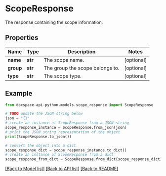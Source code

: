 # ScopeResponse
The response containing the scope information.

## Properties

Name | Type | Description | Notes
------------ | ------------- | ------------- | -------------
**name** | **str** | The scope name. | [optional] 
**group** | **str** | The group the scope belongs to. | [optional] 
**type** | **str** | The scope type. | [optional] 

## Example

```python
from docspace-api-python.models.scope_response import ScopeResponse

# TODO update the JSON string below
json = "{}"
# create an instance of ScopeResponse from a JSON string
scope_response_instance = ScopeResponse.from_json(json)
# print the JSON string representation of the object
print(ScopeResponse.to_json())

# convert the object into a dict
scope_response_dict = scope_response_instance.to_dict()
# create an instance of ScopeResponse from a dict
scope_response_from_dict = ScopeResponse.from_dict(scope_response_dict)
```
[[Back to Model list]](../README.md#documentation-for-models) [[Back to API list]](../README.md#documentation-for-api-endpoints) [[Back to README]](../README.md)


